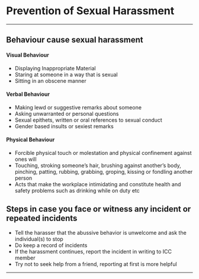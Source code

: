 # Prevention of Sexual Harassment
---
## Behaviour cause sexual harassment

#### **Visual Behaviour**
- Displaying Inappropriate Material
- Staring at someone in a way that is sexual 
- Sitting in an obscene manner

#### **Verbal Behaviour**
- Making lewd or suggestive remarks about someone
- Asking unwarranted or personal questions
- Sexual epithets, written or oral references to sexual conduct
- Gender based insults or sexiest remarks

#### **Physical Behaviour**
- Forcible physical touch or molestation and physical confinement against ones will
- Touching, stroking someone’s hair, brushing against another’s body,
pinching, patting, rubbing, grabbing, groping, kissing or fondling another person
- Acts that make the workplace intimidating and constitute health and safety problems such as drinking while on duty etc

## Steps in case you face or witness any incident or repeated incidents 

- Tell the harasser that the abussive behavior is unwelcome and ask the individual(s) to stop
- Do keep a record of incidents
- If the harassment continues, report the incident in writing to ICC member
- Try not to seek help from a friend, reporting at first is more helpful

---